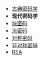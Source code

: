 - [古典密码学](Crypto/classical-cryptography.md)
- **现代密码学**
- [块密码](Crypto/block-cipher.md)
- [流密码]()
- [对称密码]()
- [非对称密码]()
- [RSA](Crypto/RSA.md)
